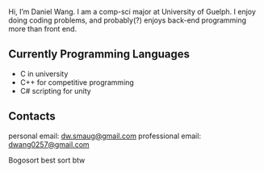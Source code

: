 Hi, I’m Daniel Wang. I am a comp-sci major at University of Guelph. I enjoy doing coding problems, and probably(?) enjoys back-end programming more than front end.
## Currently Programming Languages
 - C in university
 - C++ for competitive programming
 - C# scripting for unity

## Contacts
personal email: dw.smaug@gmail.com
professional email: dwang0257@gmail.com

Bogosort best sort btw

<!---
DanWang725/DanWang725 is a ✨ special ✨ repository because its `README.md` (this file) appears on your GitHub profile.
You can click the Preview link to take a look at your changes.
--->
